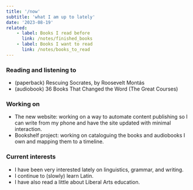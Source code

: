 ```yaml
---
title: '/now'
subtitle: 'what I am up to lately'
date: '2023-08-19'
related:
    - label: Books I read before
      link: /notes/finished_books
    - label: Books I want to read
      link: /notes/books_to_read
---
```



### Reading and listening to

- (paperback) Rescuing Socrates, by Roosevelt Montás
- (audiobook) 36 Books That Changed the Word (The Great Courses)

### Working on

- The new website: working on a way to automate content publishing so I can write from my phone and have the site updated with minimal interaction.
- Bookshelf project: working on cataloguing the books and audiobooks I own and mapping them to a timeline.

### Current interests

- I have been very interested lately on linguistics, grammar, and writing.
- I continue to (slowly) learn Latin.
- I have also read a little about Liberal Arts education.
